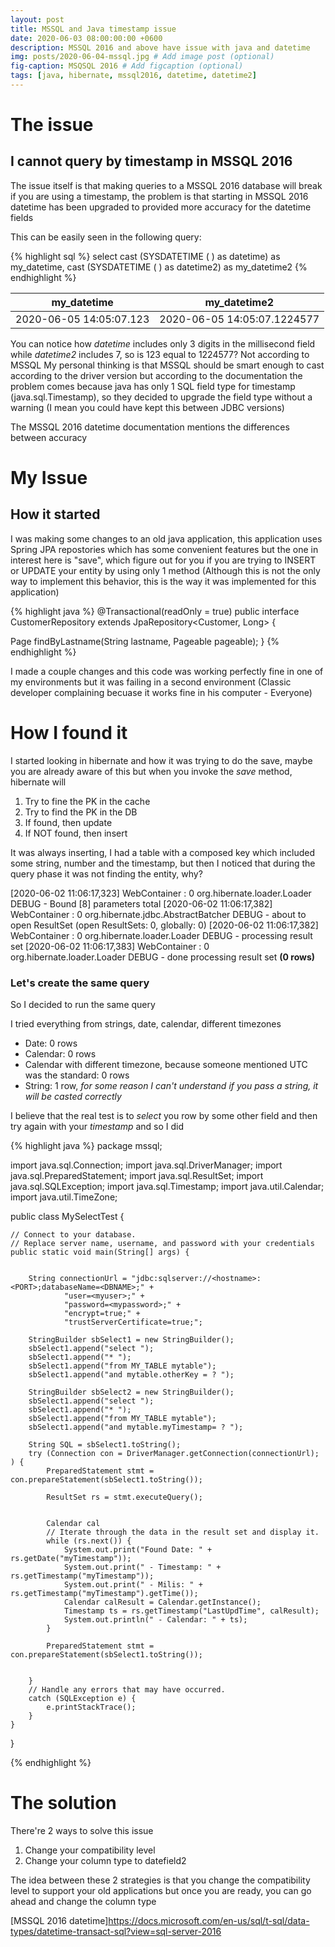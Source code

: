 ```yaml
---
layout: post
title: MSSQL and Java timestamp issue 
date: 2020-06-03 08:00:00:00 +0600
description: MSSQL 2016 and above have issue with java and datetime
img: posts/2020-06-04-mssql.jpg # Add image post (optional)
fig-caption: MSQSQL 2016 # Add figcaption (optional)
tags: [java, hibernate, mssql2016, datetime, datetime2]
---
```


# The issue
## I cannot query by timestamp in MSSQL 2016
The issue itself is that making queries to a MSSQL 2016 database will break if you are using a timestamp, the problem is that starting in MSSQL 2016 datetime has been upgraded to provided more accuracy for the datetime fields

This can be easily seen in the following query:

{% highlight sql %}
select cast (SYSDATETIME ( ) as datetime) as my_datetime,  cast (SYSDATETIME ( ) as datetime2) as my_datetime2
{% endhighlight %}

| my_datetime             | my_datetime2                |
|-------------------------|-----------------------------|
| 2020-06-05 14:05:07.123 | 2020-06-05 14:05:07.1224577 |


You can notice how *datetime* includes only 3 digits in the millisecond field while *datetime2* includes 7, so is 123 equal to 1224577? Not according to MSSQL
My personal thinking is that MSSQL should be smart enough to cast according to the driver version but according to the documentation the problem comes because java has only 1 SQL field type for timestamp (java.sql.Timestamp), 
so they decided to upgrade the field type without a warning (I mean you could have kept this between JDBC versions) 

The MSSQL 2016 datetime documentation mentions the differences between accuracy


# My Issue 
## How it started
I was making some changes to an old java application, this application uses Spring JPA repostories which has some convenient features but the one in interest here is "save", 
which figure out for you if you are trying to INSERT or UPDATE your entity by using only 1 method (Although this is not the only way to implement this behavior, this is the way it was implemented for this application)

{% highlight java %}
@Transactional(readOnly = true) 
public interface CustomerRepository extends JpaRepository<Customer, Long> {

  Page<Customer> findByLastname(String lastname, Pageable pageable); 
}
{% endhighlight %}

I made a couple changes and this code was working perfectly fine in one of my environments but it was failing in a second environment (Classic developer complaining becuase it works fine in his computer - Everyone) 


# How I found it
I started looking in hibernate and how it was trying to do the save, maybe you are already aware of this but when you invoke the *save* method, hibernate will
1) Try to fine the PK in the cache
2) Try to find the PK in the DB
3) If found, then update
4) If NOT found, then insert

It was always inserting, I had a table with a composed key which included some string, number and the timestamp, but then I noticed that during the query phase it was not finding the entity, why?

[2020-06-02 11:06:17,323] WebContainer : 0 org.hibernate.loader.Loader DEBUG - Bound [8] parameters total
[2020-06-02 11:06:17,382] WebContainer : 0 org.hibernate.jdbc.AbstractBatcher DEBUG - about to open ResultSet (open ResultSets: 0, globally: 0)
[2020-06-02 11:06:17,382] WebContainer : 0 org.hibernate.loader.Loader DEBUG - processing result set
[2020-06-02 11:06:17,383] WebContainer : 0 org.hibernate.loader.Loader DEBUG - done processing result set **(0 rows)**

### Let's create the same query
So I decided to run the same query

I tried everything from strings, date, calendar, different timezones
- Date: 0 rows
- Calendar: 0 rows
- Calendar with different timezone, because someone mentioned UTC was the standard: 0 rows
- String: 1 row, *for some reason I can't understand if you pass a string, it will be casted correctly*

I believe that the real test is to *select* you row by some other field and then try again with your *timestamp* and so I did

{% highlight java %}
package mssql;

import java.sql.Connection;
import java.sql.DriverManager;
import java.sql.PreparedStatement;
import java.sql.ResultSet;
import java.sql.SQLException;
import java.sql.Timestamp;
import java.util.Calendar;
import java.util.TimeZone;

public class MySelectTest {

    // Connect to your database.
    // Replace server name, username, and password with your credentials
    public static void main(String[] args) {
       
    	
    	String connectionUrl = "jdbc:sqlserver://<hostname>:<PORT>;databaseName=<DBNAME>;" +
    			"user=<myuser>;" +
    			"password=<mypassword>;" +
    			"encrypt=true;" +
    			"trustServerCertificate=true;";

    	StringBuilder sbSelect1 = new StringBuilder();
    	sbSelect1.append("select "); 
    	sbSelect1.append("* "); 
    	sbSelect1.append("from MY_TABLE mytable"); 
    	sbSelect1.append("and mytable.otherKey = ? ");
    	
    	StringBuilder sbSelect2 = new StringBuilder();
    	sbSelect1.append("select "); 
    	sbSelect1.append("* "); 
    	sbSelect1.append("from MY_TABLE mytable"); 
    	sbSelect1.append("and mytable.myTimestamp= ? ");

    	String SQL = sbSelect1.toString();
    	try (Connection con = DriverManager.getConnection(connectionUrl); ) {
    		PreparedStatement stmt = con.prepareStatement(sbSelect1.toString());
    		
            ResultSet rs = stmt.executeQuery();

        
            Calendar cal 
            // Iterate through the data in the result set and display it.
            while (rs.next()) {
                System.out.print("Found Date: " + rs.getDate("myTimestamp"));
                System.out.print(" - Timestamp: " + rs.getTimestamp("myTimestamp"));
                System.out.print(" - Milis: " + rs.getTimestamp("myTimestamp").getTime());
                Calendar calResult = Calendar.getInstance();
                Timestamp ts = rs.getTimestamp("LastUpdTime", calResult);
                System.out.println(" - Calendar: " + ts);
            }
            
            PreparedStatement stmt = con.prepareStatement(sbSelect1.toString());
            
            
        }
        // Handle any errors that may have occurred.
        catch (SQLException e) {
            e.printStackTrace();
        }
    }
}

{% endhighlight %}


# The solution
There're 2 ways to solve this issue
1. Change your compatibility level 
2. Change your column type to datefield2

The idea between these 2 strategies is that you change the compatibility level to support your old applications but once you are ready, you can go ahead and change the column type


[Spring JPA repostories]: https://docs.spring.io/spring-data/jpa/docs/1.5.0.RELEASE/reference/html/jpa.repositories.html
[Change your compatibility level]: https://docs.microsoft.com/en-us/sql/t-sql/statements/alter-database-transact-sql-compatibility-level?view=sql-server-2016
[MSSQL 2016 datetime]https://docs.microsoft.com/en-us/sql/t-sql/data-types/datetime-transact-sql?view=sql-server-2016